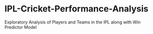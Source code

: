 # IPL-Cricket-Performance-Analysis
Exploratory Analysis of Players and Teams in the IPL along with Win Predictor Model
